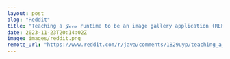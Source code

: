 ```yaml
---
layout: post
blog: "Reddit"
title: "Teaching a 𝒥𝒶𝓋𝒶 runtime to be an image gallery application (REPL Driven Development, ~10mins)"
date: 2023-11-23T20:14:02Z
image: images/reddit.png
remote_url: "https://www.reddit.com/r/java/comments/1829uyp/teaching_a_𝒥𝒶𝓋𝒶_runtime_to_be_an_image_gallery/"
---
```

